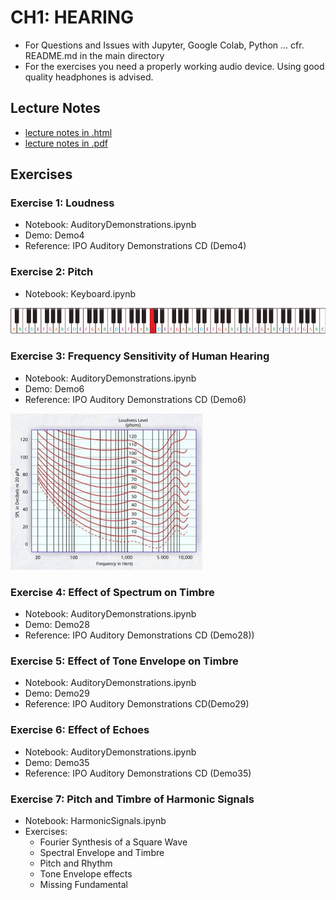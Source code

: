 # CH1: HEARING
- For Questions and Issues with Jupyter, Google Colab, Python ... cfr. README.md in the main directory
- For the exercises you need a properly working audio device.  Using good quality headphones is advised.

## Lecture Notes
- [lecture notes in .html](https://homes.esat.kuleuven.be/~spchlab/H02A6/lectures/ch1_html/index.html)
- [lecture notes in .pdf](https://homes.esat.kuleuven.be/~spchlab/H02A6/lectures/ch1.pdf)

## Exercises
### Exercise 1: Loudness

- Notebook: AuditoryDemonstrations.ipynb
- Demo: Demo4
- Reference: IPO Auditory Demonstrations CD (Demo4)


### Exercise 2: Pitch

- Notebook: Keyboard.ipynb

![Piano Keyboard](88_key_piano.png)

### Exercise 3: Frequency Sensitivity of Human Hearing

- Notebook: AuditoryDemonstrations.ipynb
- Demo: Demo6
- Reference: IPO Auditory Demonstrations CD (Demo6)

<img src="Fletcher_Munson.jpg" alt="Equal Loudness Curves" style="height: 250px"></img>

### Exercise 4: Effect of Spectrum on Timbre

- Notebook: AuditoryDemonstrations.ipynb
- Demo: Demo28
- Reference: IPO Auditory Demonstrations CD (Demo28))

### Exercise 5: Effect of Tone Envelope on Timbre

- Notebook: AuditoryDemonstrations.ipynb
- Demo: Demo29
- Reference: IPO Auditory Demonstrations CD(Demo29)

### Exercise 6: Effect of Echoes

- Notebook: AuditoryDemonstrations.ipynb
- Demo: Demo35
- Reference: IPO Auditory Demonstrations CD (Demo35)

### Exercise 7: Pitch and Timbre of Harmonic Signals

- Notebook: HarmonicSignals.ipynb
- Exercises:
  + Fourier Synthesis of a Square Wave
  + Spectral Envelope and Timbre
  + Pitch and Rhythm
  + Tone Envelope effects
  + Missing Fundamental
